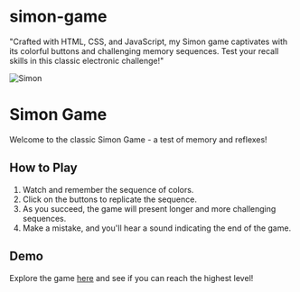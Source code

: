 # simon-game
"Crafted with HTML, CSS, and JavaScript, my Simon game captivates with its colorful buttons and challenging memory sequences. Test your recall skills in this classic electronic challenge!"

![Simon](images/Screenshot_2024-02-09_211139.png)


# Simon Game

Welcome to the classic Simon Game - a test of memory and reflexes!

## How to Play
1. Watch and remember the sequence of colors.
2. Click on the buttons to replicate the sequence.
3. As you succeed, the game will present longer and more challenging sequences.
4. Make a mistake, and you'll hear a sound indicating the end of the game.

## Demo
Explore the game [here](https://mrpeace07.github.io/simon-game/) and see if you can reach the highest level!
